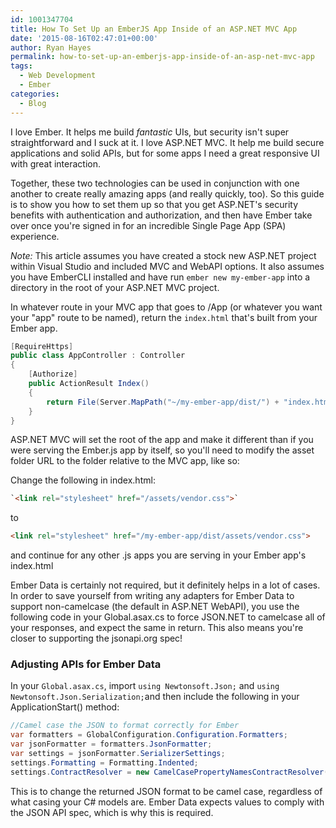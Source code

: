 ```yaml
---
id: 1001347704
title: How To Set Up an EmberJS App Inside of an ASP.NET MVC App
date: '2015-08-16T02:47:01+00:00'
author: Ryan Hayes
permalink: how-to-set-up-an-emberjs-app-inside-of-an-asp-net-mvc-app
tags:
  - Web Development
  - Ember
categories:
  - Blog
---
```

I love Ember. It helps me build _fantastic_ UIs, but security isn't super straightforward and I suck at it. I love ASP.NET MVC. It help me build secure applications and solid APIs, but for some apps I need a great responsive UI with great interaction.

Together, these two technologies can be used in conjunction with one another to create really amazing apps (and really quickly, too). So this guide is to show you how to set them up so that you get ASP.NET's security benefits with authentication and authorization, and then have Ember take over once you're signed in for an incredible Single Page App (SPA) experience.

_Note:_ This article assumes you have created a stock new ASP.NET project within Visual Studio and included MVC and WebAPI options. It also assumes you have EmberCLI installed and have run `ember new my-ember-app` into a directory in the root of your ASP.NET MVC project.

In whatever route in your MVC app that goes to /App (or whatever you want your "app" route to be named), return the `index.html` that's built from your Ember app.

```csharp
[RequireHttps]
public class AppController : Controller
{
    [Authorize]
    public ActionResult Index()
    {
        return File(Server.MapPath("~/my-ember-app/dist/") + "index.html", "text/html");
    }
}
```

ASP.NET MVC will set the root of the app and make it different than if you were serving the Ember.js app by itself, so you'll need to modify the asset folder URL to the folder relative to the MVC app, like so:

Change the following in index.html:

```html
`<link rel="stylesheet" href="/assets/vendor.css">`
```
to

```html
<link rel="stylesheet" href="/my-ember-app/dist/assets/vendor.css">
```
and continue for any other .js apps you are serving in your Ember app's index.html

Ember Data is certainly not required, but it definitely helps in a lot of cases. In order to save yourself from writing any adapters for Ember Data to support non-camelcase (the default in ASP.NET WebAPI), you use the following code in your Global.asax.cs to force JSON.NET to camelcase all of your responses, and expect the same in return. This also means you're closer to supporting the jsonapi.org spec!

### Adjusting APIs for Ember Data

In your `Global.asax.cs`, import `using Newtonsoft.Json;` and `using Newtonsoft.Json.Serialization;`and then include the following in your ApplicationStart() method:

```csharp
//Camel case the JSON to format correctly for Ember
var formatters = GlobalConfiguration.Configuration.Formatters;
var jsonFormatter = formatters.JsonFormatter;
var settings = jsonFormatter.SerializerSettings;
settings.Formatting = Formatting.Indented;
settings.ContractResolver = new CamelCasePropertyNamesContractResolver();
```

This is to change the returned JSON format to be camel case, regardless of what casing your C# models are. Ember Data expects values to comply with the JSON API spec, which is why this is required.
